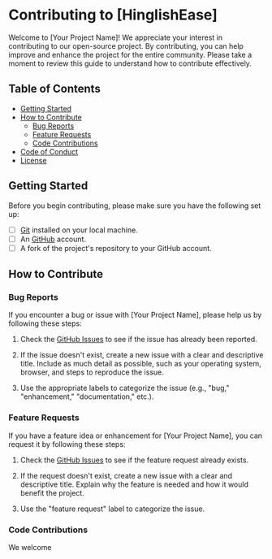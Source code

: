 # Contributing to [HinglishEase]

Welcome to [Your Project Name]! We appreciate your interest in contributing to our open-source project. By contributing, you can help improve and enhance the project for the entire community. Please take a moment to review this guide to understand how to contribute effectively.

## Table of Contents

- [Getting Started](#getting-started)
- [How to Contribute](#how-to-contribute)
  - [Bug Reports](#bug-reports)
  - [Feature Requests](#feature-requests)
  - [Code Contributions](#code-contributions)
- [Code of Conduct](#code-of-conduct)
- [License](#license)

## Getting Started

Before you begin contributing, please make sure you have the following set up:

- [ ] [Git](https://git-scm.com/) installed on your local machine.
- [ ] An [GitHub](https://github.com/) account.
- [ ] A fork of the project's repository to your GitHub account.

## How to Contribute

### Bug Reports

If you encounter a bug or issue with [Your Project Name], please help us by following these steps:

1. Check the [GitHub Issues](https://github.com/your-username/your-project/issues) to see if the issue has already been reported.

2. If the issue doesn't exist, create a new issue with a clear and descriptive title. Include as much detail as possible, such as your operating system, browser, and steps to reproduce the issue.

3. Use the appropriate labels to categorize the issue (e.g., "bug," "enhancement," "documentation," etc.).

### Feature Requests

If you have a feature idea or enhancement for [Your Project Name], you can request it by following these steps:

1. Check the [GitHub Issues](https://github.com/your-username/your-project/issues) to see if the feature request already exists.

2. If the request doesn't exist, create a new issue with a clear and descriptive title. Explain why the feature is needed and how it would benefit the project.

3. Use the "feature request" label to categorize the issue.

### Code Contributions

We welcome
